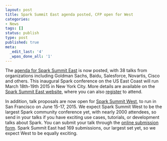 ```yaml
---
layout: post
title: Spark Summit East agenda posted, CFP open for West
categories:
- News
tags: []
status: publish
type: post
published: true
meta:
  _edit_last: '4'
  _wpas_done_all: '1'
---
```


The <a href="http://spark-summit.org/east/2015/agenda">agenda for Spark Summit East</a> is now posted, with 38 talks from organizations including Goldman Sachs, Baidu, Salesforce, Novartis, Cisco and others. This inaugural Spark conference on the US East Coast will run March 18th-19th 2015 in New York City. More details are available on the <a href="http://spark-summit.org/east/2015/agenda">Spark Summit East website</a>, where you can also <a href="http://prevalentdesignevents.com/sparksummit2015/east/registration.aspx">register</a> to attend.

In addition, talk proposals are now open for <a href="http://spark-summit.org/2015">Spark Summit West</a>, to run in San Francisco on June 15-17, 2015. We expect Spark Summit West to be the largest Spark community conference yet, with nearly 2000 attendees, so send in your talks if you have exciting use cases, tutorials, or development talks about Spark. You can submit your talk through the <a href="http://prevalentdesignevents.com/sparksummit2015/speaker/">online submission form</a>. Spark Summit East had 169 submissions, our largest set yet, so we expect West to be equally exciting.
